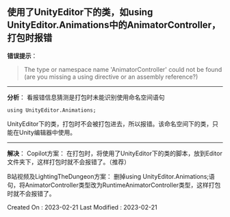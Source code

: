 ## 使用了UnityEditor下的类，如using UnityEditor.Animations中的AnimatorController，打包时报错

**错误提示**：
> The type or namespace name 'AnimatorController' could not be found (are you missing a using directive or an assembly reference?)

---

**分析**：
看报错信息猜测是打包时未能识别使用命名空间语句
```
using UnityEditor.Animations;
```
UnityEditor下的类，打包时不会被打包进去，所以报错。该命名空间下的类，只能在Unity编辑器中使用。

---

**解决**：
Copilot方案：
在打包时，将使用了UnityEditor下的类的脚本，放到Editor文件夹下，这样打包时就不会报错了。（推荐）

B站视频及LightingTheDungeon方案：
删掉using UnityEditor.Animations;语句，将AnimatorController类型改为RuntimeAnimatorController类型，这样打包时就不会报错了。

Created On : 2023-02-21
Last Modified : 2023-02-21